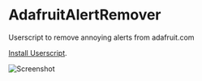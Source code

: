 # AdafruitAlertRemover
Userscript to remove annoying alerts from adafruit.com

[Install Userscript](https://github.com/ottojo/AdafruitAlertRemover/raw/master/AdafruitAlertRemover.user.js).

![Screenshot](http://i.imgur.com/MkkVrHy.png)
